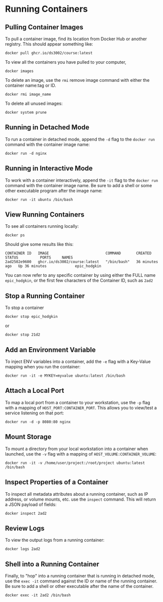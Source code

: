 # Running Containers

## Pulling Container Images

To pull a container image, find its location from Docker Hub or another registry. This should appear
something like:

```
docker pull ghcr.io/ds3002/course:latest
```

To view all the containers you have pulled to your computer,

```
docker images
```

To delete an image, use the `rmi` remove image command with either the container name:tag or ID.

```
docker rmi image_name
```

To delete all unused images:

```
docker system prune
```

## Running in Detached Mode

To run a container in detached mode, append the `-d` flag to the `docker run` command with the
container image name:

```
docker run -d nginx
```

## Running in Interactive Mode

To work with a container interactively, append the `-it` flag to the `docker run` command with
the container image name. Be sure to add a shell or some other executable program after the image
name:

```
docker run -it ubuntu /bin/bash
```

## View Running Containers

To see all containers running locally:

```
docker ps
```

Should give some results like this:

```
CONTAINER ID   IMAGE                          COMMAND       CREATED          STATUS          PORTS     NAMES
2ad2502e9600   ghcr.io/ds3002/course:latest   "/bin/bash"   36 minutes ago   Up 36 minutes             epic_hodgkin
```

You can now refer to any specific container by using either the FULL name `epic_hodgkin`, or the first few characters
of the Container ID, such as `2ad2`

## Stop a Running Container

To stop a container

```
docker stop epic_hodgkin
```

or

```
docker stop 21d2
```

## Add an Environment Variable

To inject ENV variables into a container, add the `-e` flag with a Key-Value mapping when you run the container:

```
docker run -it -e MYKEY=myvalue ubuntu:latest /bin/bash
```

## Attach a Local Port

To map a local port from a container to your workstation, use the `-p` flag with a mapping of
`HOST_PORT:CONTAINER_PORT`. This allows you to view/test a service listening on that port:

```
docker run -d -p 8080:80 nginx
```

## Mount Storage

To mount a directory from your local workstation into a container when launched, use the `-v` flag with
a mapping of `HOST_VOLUME:CONTAINER_VOLUME`:

```
docker run -it -v /home/user/project:/root/project ubuntu:latest /bin/bash
```

## Inspect Properties of a Container

To inspect all metadata attributes about a running container, such as IP address, or volume mounts, etc.
use the `inspect` command. This will return a JSON payload of fields:

```
docker inspect 2ad2
```

## Review Logs

To view the output logs from a running container:

```
docker logs 2ad2
```

## Shell into a Running Container

Finally, to "hop" into a running container that is running in detached mode, use the `exec -it` command
against the ID or name of the running container. Be sure to add a shell or other executable after the name
of the container.

```
docker exec -it 2ad2 /bin/bash
```
